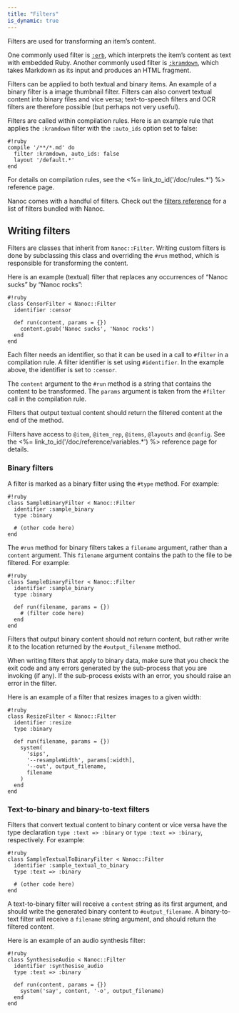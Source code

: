 ```yaml
---
title: "Filters"
is_dynamic: true
---
```


Filters are used for transforming an item’s content.

One commonly used filter is [`:erb`](/doc/reference/filters/#erb), which interprets the item’s content as text with embedded Ruby. Another commonly used filter is [`:kramdown`](/doc/reference/filters/#kramdown), which takes Markdown as its input and produces an HTML fragment.

Filters can be applied to both textual and binary items. An example of a binary filter is a image thumbnail filter. Filters can also convert textual content into binary files and vice versa; text-to-speech filters and OCR filters are therefore possible (but perhaps not very useful).

Filters are called within compilation rules. Here is an example rule that applies the `:kramdown` filter with the `:auto_ids` option set to false:

    #!ruby
    compile '/**/*.md' do
      filter :kramdown, auto_ids: false
      layout '/default.*'
    end

For details on compilation rules, see the <%= link_to_id('/doc/rules.*') %> reference page.

Nanoc comes with a handful of filters. Check out the [filters reference](/doc/reference/filters/) for a list of filters bundled with Nanoc.

Writing filters
---------------

Filters are classes that inherit from `Nanoc::Filter`. Writing custom filters is done by subclassing this class and overriding the `#run` method, which is responsible for transforming the content.

Here is an example (textual) filter that replaces any occurrences of “Nanoc sucks” by “Nanoc rocks”:

    #!ruby
    class CensorFilter < Nanoc::Filter
      identifier :censor

      def run(content, params = {})
        content.gsub('Nanoc sucks', 'Nanoc rocks')
      end
    end

Each filter needs an identifier, so that it can be used in a call to `#filter` in a compilation rule. A filter identifier is set using `#identifier`. In the example above, the identifier is set to `:censor`.

The `content` argument to the `#run` method is a string that contains the content to be transformed. The `params` argument is taken from the `#filter` call in the compilation rule.

Filters that output textual content should return the filtered content at the end of the method.

Filters have access to `@item`, `@item_rep`, `@items`, `@layouts` and `@config`. See the <%= link_to_id('/doc/reference/variables.*') %> reference page for details.

### Binary filters

A filter is marked as a binary filter using the `#type` method. For example:

    #!ruby
    class SampleBinaryFilter < Nanoc::Filter
      identifier :sample_binary
      type :binary

      # (other code here)
    end

The `#run` method for binary filters takes a `filename` argument, rather than a `content` argument. This `filename` argument contains the path to the file to be filtered. For example:

    #!ruby
    class SampleBinaryFilter < Nanoc::Filter
      identifier :sample_binary
      type :binary

      def run(filename, params = {})
        # (filter code here)
      end
    end

Filters that output binary content should not return content, but rather write it to the location returned by the `#output_filename` method.

When writing filters that apply to binary data, make sure that you check the exit code and any errors generated by the sub-process that you are invoking (if any). If the sub-process exists with an error, you should raise an error in the filter.

Here is an example of a filter that resizes images to a given width:

    #!ruby
    class ResizeFilter < Nanoc::Filter
      identifier :resize
      type :binary

      def run(filename, params = {})
        system(
          'sips',
          '--resampleWidth', params[:width],
          '--out', output_filename,
          filename
        )
      end
    end

### Text-to-binary and binary-to-text filters

Filters that convert textual content to binary content or vice versa have the type declaration `type :text => :binary` or `type :text => :binary`, respectively. For example:

    #!ruby
    class SampleTextualToBinaryFilter < Nanoc::Filter
      identifier :sample_textual_to_binary
      type :text => :binary

      # (other code here)
    end

A text-to-binary filter will receive a `content` string as its first argument, and should write the generated binary content to `#output_filename`. A binary-to-text filter will receive a `filename` string argument, and should return the filtered content.

Here is an example of an audio synthesis filter:

    #!ruby
    class SynthesiseAudio < Nanoc::Filter
      identifier :synthesise_audio
      type :text => :binary

      def run(content, params = {})
        system('say', content, '-o', output_filename)
      end
    end
